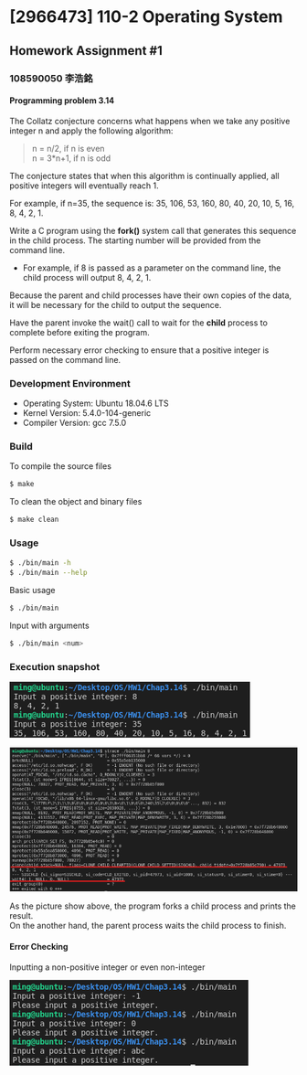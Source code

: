 # [2966473] 110-2 Operating System

## Homework Assignment #1

### 108590050 李浩銘

#### Programming problem 3.14

The Collatz conjecture concerns what happens when we take any positive integer n and apply the following algorithm:
> n = n/2, if n is even  
> n = 3*n+1, if n is odd

The conjecture states that when this algorithm is continually applied, all positive integers will eventually reach 1.

For example, if n=35, the sequence is: 35, 106, 53, 160, 80, 40, 20, 10, 5, 16, 8, 4, 2, 1.

Write a C program using the **fork()** system call that generates this sequence in the child process. The starting number will be provided from the command line. 
- For example, if 8 is passed as a parameter on the command line, the child process will output 8, 4, 2, 1. 

Because the parent and child processes have their own copies of the data, it will be necessary for the child to output the sequence.

Have the parent invoke the wait() call to wait for the **child** process to complete before exiting the program.

Perform necessary error checking to ensure that a positive integer is passed on the command line. 

### Development Environment
- Operating System: Ubuntu 18.04.6 LTS
- Kernel Version: 5.4.0-104-generic
- Compiler Version: gcc 7.5.0

### Build
To compile the source files
```bash
$ make
```

To clean the object and binary files
```bash
$ make clean
```

### Usage
```bash
$ ./bin/main -h
$ ./bin/main --help
```

Basic usage
```bash
$ ./bin/main
```

Input with arguments
```bash
$ ./bin/main <num>
```

### Execution snapshot
![img](./doc/simpleTest.png)

![img](./doc/strace.png)

As the picture show above, the program forks a child process and prints the result.  
On the another hand, the parent process waits the child process to finish.

#### Error Checking
Inputting a non-positive integer or even non-integer

![img](./doc/errorCheck.png)